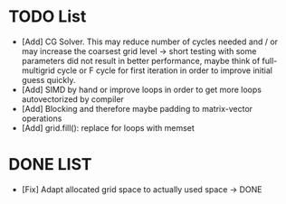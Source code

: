 # TODO List #

* [Add] CG Solver. This may reduce number of cycles needed and / or may increase the coarsest grid level -> short testing with some parameters did not result in better performance, maybe think of full-multigrid cycle or F cycle for first iteration in order to improve initial guess quickly.
* [Add] SIMD by hand or improve loops in order to get more loops autovectorized by compiler
* [Add] Blocking and therefore maybe padding to matrix-vector operations
* [Add] grid.fill(): replace for loops with memset


# DONE LIST #

* [Fix] Adapt allocated grid space to actually used space -> DONE